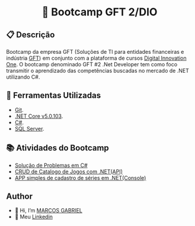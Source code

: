 
<h1 align="center">📗 Bootcamp GFT 2/DIO </h1>

## 📋 Descrição

Bootcamp da empresa GFT (Soluções de TI para entidades financeiras e indústria [GFT](https://www.gft.com/br/pt/index/)) em conjunto com a plataforma de cursos [Digital Innovation One](https://web.digitalinnovation.one/). O bootcamp denominado GFT #2 .Net Developer tem como foco transmitir o aprendizado das competências buscadas no mercado de .NET utilizando C#.

## 🔧 Ferramentas Utilizadas
- [Git](https://git-scm.com).
- [.NET Core v5.0.103](https://dotnet.microsoft.com/download/dotnet/5.0).
- [C#](https://docs.microsoft.com/pt-br/dotnet/csharp/).
- [SQL Server](https://www.microsoft.com/pt-br/sql-server/).

## 📚 Atividades do Bootcamp
- [Solução de Problemas em C#]()
- [CRUD de Catalogo de Jogos com .NET(API)](https://github.com/MarcGabr/Bootcamp_GFT/tree/main/API%20Catalogo%20de%20Jogos)
- [APP simples de cadastro de séries em .NET(Console)]()


## Author
- 👋 Hi, I’m [MARCOS GABRIEL](https://github.com/MarcGabr)
- 💼 Meu [Linkedin](https://br.linkedin.com/in/marcos-gabriel-pa13)
